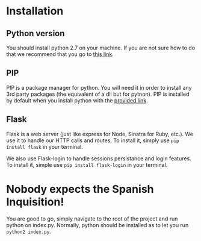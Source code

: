# Installation

## Python version

You should install python 2.7 on your machine. If you are not sure how to do that
we recommend that you go to [this link](https://www.python.org/download/releases/2.7/).

## PIP

PIP is a package manager for python. You will need it in order to install any
3rd party packages (the equivalent of a dll but for pytnon). PIP is installed
by default when you install python with the [provided link](https://www.python.org/download/releases/2.7/).

## Flask

Flask is a web server (just like express for Node, Sinatra for Ruby, etc.). We use
it to handle our HTTP calls and routes. To install it, simply use `pip install flask`
in your terminal.

We also use Flask-login to handle sessions persistance and login features. To install it,
simple use `pip install flask-login` in your terminal.

# Nobody expects the Spanish Inquisition!

You are good to go, simply navigate to the root of the project and run python
on index.py. Normally, python should be installed as to let you run `python2 index.py`.
